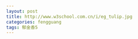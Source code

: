 ```yaml
---
layout: post
title: http://www.w3school.com.cn/i/eg_tulip.jpg
categories: fengguang
tags: 郁金香5
---
```


